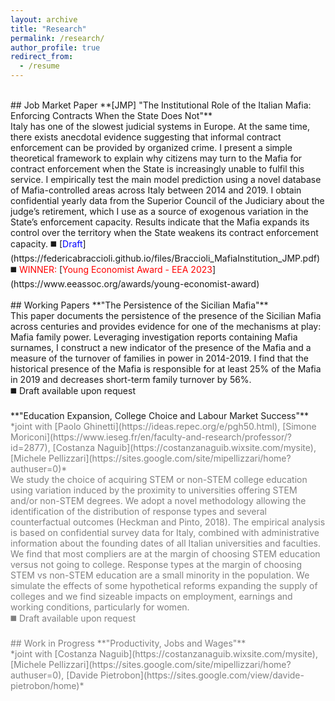 ```yaml
---
layout: archive
title: "Research"
permalink: /research/
author_profile: true
redirect_from:
  - /resume
---
```

<br />
## Job Market Paper
**[JMP] "The Institutional Role of the Italian Mafia: Enforcing Contracts When the State Does Not"** <br />
Italy has one of the slowest judicial systems in Europe. At the same time, there exists anecdotal evidence suggesting that informal contract enforcement can be provided by organized crime. I present a simple theoretical framework to explain why citizens may turn to the Mafia for contract enforcement when the State is increasingly unable to fulfil this service. I empirically test the main model prediction using a novel database of Mafia-controlled areas across Italy between 2014 and 2019. I obtain confidential yearly data from the Superior Council of the Judiciary about the judge’s retirement, which I use as a source of exogenous variation in the State’s enforcement capacity. Results indicate that the Mafia expands its control over the territory when the State weakens its contract enforcement capacity.
◼️ [<span style="color:blue">Draft</span>](https://federicabraccioli.github.io/files/Braccioli_MafiaInstitution_JMP.pdf) <br />
◼️ <span style="color:red;">WINNER:</span> [<span style="color:red">Young Economist Award - EEA 2023</span>](https://www.eeassoc.org/awards/young-economist-award) <br />
<br />
## Working Papers 
**"The Persistence of the Sicilian Mafia"** <br />
This paper documents the persistence of the presence of the Sicilian Mafia across centuries and provides evidence for one of the mechanisms at play: Mafia family power. Leveraging investigation reports containing Mafia surnames, I construct a new indicator of the presence of the Mafia and a measure of the turnover of families in power in 2014-2019. I find that the historical presence of the Mafia is responsible for at least 25% of the Mafia in 2019 and decreases short-term family turnover by 56%. <br />
◼️ Draft available upon request <br />
<br />
**"Education Expansion, College Choice and Labour Market Success"** <br />
<span style="color:gray">*joint with [<span style="color:gray">Paolo Ghinetti</span>](https://ideas.repec.org/e/pgh50.html), [<span style="color:gray">Simone Moriconi</span>](https://www.ieseg.fr/en/faculty-and-research/professor/?id=2877), [<span style="color:gray">Costanza Naguib</span>](https://costanzanaguib.wixsite.com/mysite), [<span style="color:gray">Michele Pellizzari</span>](https://sites.google.com/site/mipellizzari/home?authuser=0)* <br />
We study the choice of acquiring STEM or non-STEM college education using variation induced by the proximity to universities offering STEM and/or non-STEM degrees. We adopt a novel methodology allowing the identification of the distribution of response types and several counterfactual outcomes (Heckman and Pinto, 2018). The empirical analysis is based on confidential survey data for Italy, combined with administrative information about the founding dates of all Italian universities and faculties. We find that most compliers are at the margin of choosing STEM education versus not going to college. Response types at the margin of choosing STEM vs non-STEM education are a small minority in the population. We simulate the effects of some hypothetical reforms expanding the supply of colleges and we find sizeable impacts on employment, earnings and working conditions, particularly for women. <br />
◼️ Draft available upon request <br />
<br />
## Work in Progress
**"Productivity, Jobs and Wages"** <br />
<span style="color:gray">*joint with [<span style="color:gray">Costanza Naguib</span>](https://costanzanaguib.wixsite.com/mysite), [<span style="color:gray">Michele Pellizzari</span>](https://sites.google.com/site/mipellizzari/home?authuser=0), [<span style="color:gray">Davide Pietrobon</span>](https://sites.google.com/view/davide-pietrobon/home)* </span>
